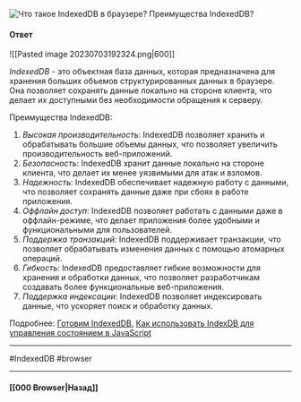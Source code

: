  ![Что такое IndexedDB в браузере? Преимущества IndexedDB?](https://youtu.be/V-m0sQ-hW58?t=653)

#### Ответ

![[Pasted image 20230703192324.png|600]]

*IndexedDB* - это объектная база данных, которая предназначена для хранения больших объемов структурированных данных в браузере. Она позволяет сохранять данные локально на стороне клиента, что делает их доступными без необходимости обращения к серверу.

Преимущества IndexedDB:
1. *Высокая производительность*: IndexedDB позволяет хранить и обрабатывать большие объемы данных, что позволяет увеличить производительность веб-приложений.
2. *Безопасность*: IndexedDB хранит данные локально на стороне клиента, что делает их менее уязвимыми для атак и взломов.
3. *Надежность*: IndexedDB обеспечивает надежную работу с данными, что позволяет сохранять данные даже при сбоях в работе приложения.
4. *Оффлайн доступ*: IndexedDB позволяет работать с данными даже в оффлайн-режиме, что делает приложения более удобными и функциональными для пользователей.
5. *Поддержка транзакций*: IndexedDB поддерживает транзакции, что позволяет обрабатывать изменения данных с помощью атомарных операций.
6. *Гибкость*: IndexedDB предоставляет гибкие возможности для хранения и обработки данных, что позволяет разработчикам создавать более функциональные веб-приложения.
7. *Поддержка индексации*: IndexedDB позволяет индексировать данные, что ускоряет поиск и обработку данных.

Подробнее: [Готовим IndexedDB](https://habr.com/ru/articles/213515/), [Как использовать IndexDB для управления состоянием в JavaScript](https://habr.com/ru/articles/569376/)

___
#IndexedDB #browser

___

#### [[000 Browser|Назад]]